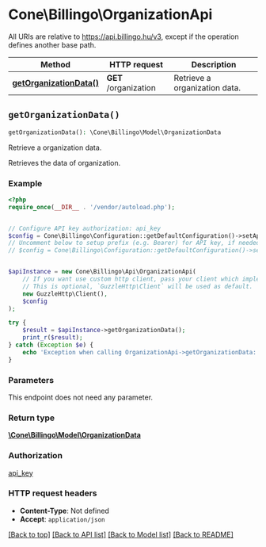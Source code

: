 # Cone\Billingo\OrganizationApi

All URIs are relative to https://api.billingo.hu/v3, except if the operation defines another base path.

| Method | HTTP request | Description |
| ------------- | ------------- | ------------- |
| [**getOrganizationData()**](OrganizationApi.md#getOrganizationData) | **GET** /organization | Retrieve a organization data. |


## `getOrganizationData()`

```php
getOrganizationData(): \Cone\Billingo\Model\OrganizationData
```

Retrieve a organization data.

Retrieves the data of organization.

### Example

```php
<?php
require_once(__DIR__ . '/vendor/autoload.php');


// Configure API key authorization: api_key
$config = Cone\Billingo\Configuration::getDefaultConfiguration()->setApiKey('X-API-KEY', 'YOUR_API_KEY');
// Uncomment below to setup prefix (e.g. Bearer) for API key, if needed
// $config = Cone\Billingo\Configuration::getDefaultConfiguration()->setApiKeyPrefix('X-API-KEY', 'Bearer');


$apiInstance = new Cone\Billingo\Api\OrganizationApi(
    // If you want use custom http client, pass your client which implements `GuzzleHttp\ClientInterface`.
    // This is optional, `GuzzleHttp\Client` will be used as default.
    new GuzzleHttp\Client(),
    $config
);

try {
    $result = $apiInstance->getOrganizationData();
    print_r($result);
} catch (Exception $e) {
    echo 'Exception when calling OrganizationApi->getOrganizationData: ', $e->getMessage(), PHP_EOL;
}
```

### Parameters

This endpoint does not need any parameter.

### Return type

[**\Cone\Billingo\Model\OrganizationData**](../Model/OrganizationData.md)

### Authorization

[api_key](../../README.md#api_key)

### HTTP request headers

- **Content-Type**: Not defined
- **Accept**: `application/json`

[[Back to top]](#) [[Back to API list]](../../README.md#endpoints)
[[Back to Model list]](../../README.md#models)
[[Back to README]](../../README.md)
